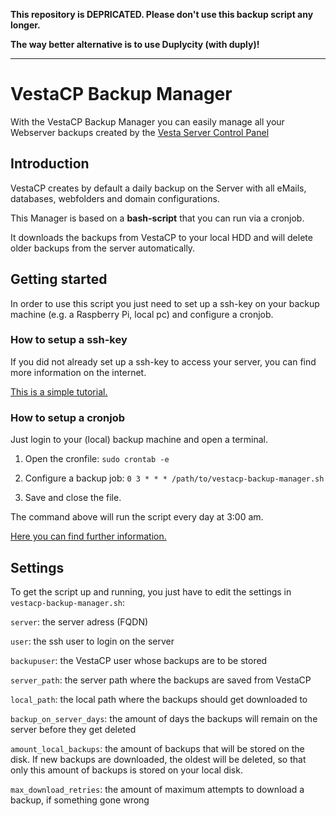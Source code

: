 __This repository is DEPRICATED. Please don't use this backup script any longer.__

__The way better alternative is to use Duplycity (with duply)!__

----------------

# VestaCP Backup Manager


With the VestaCP Backup Manager you can easily manage all your Webserver backups created by the <a href="http://vestacp.com" target="_blank">Vesta Server Control Panel</a>



## Introduction
VestaCP creates by default a daily backup on the Server with all eMails, databases, webfolders and domain configurations.

This Manager is based on a __bash-script__ that you can run via a cronjob.

It downloads the backups from VestaCP to your local HDD and will delete older backups from the server automatically.

## Getting started
In order to use this script you just need to set up a ssh-key on your backup machine (e.g. a Raspberry Pi, local pc) and configure a cronjob.

### How to setup a ssh-key
If you did not already set up a ssh-key to access your server, you can find more information on the internet.

<a href="https://www.digitalocean.com/community/tutorials/how-to-set-up-ssh-keys--2" target="_blank">This is a simple tutorial.</a>


### How to setup a cronjob
Just login to your (local) backup machine and open a terminal.

1. Open the cronfile:
`sudo crontab -e`

2. Configure a backup job: `0 3 * * * /path/to/vestacp-backup-manager.sh`

3. Save and close the file.

The command above will run the script every day at 3:00 am.

<a href="https://help.ubuntu.com/community/CronHowto" target="_blank">Here you can find further information.</a>


## Settings
To get the script up and running, you just have to edit the settings in `vestacp-backup-manager.sh`:

`server`: the server adress (FQDN)

`user`: the ssh user to login on the server

`backupuser`: the VestaCP user whose backups are to be stored

`server_path`: the server path where the backups are saved from VestaCP

`local_path`: the local path where the backups should get downloaded to

`backup_on_server_days`: the amount of days the backups will remain on the server before they get deleted

`amount_local_backups`: the amount of backups that will be stored on the disk. If new backups are downloaded, the oldest will be deleted, so that only this amount of backups is stored on your local disk.

`max_download_retries`: the amount of maximum attempts to download a backup, if something gone wrong
